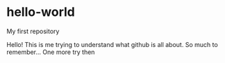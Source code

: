 # hello-world
My first repository

Hello!
This is me trying to understand what github is all about.
So much to remember...
One more try then
